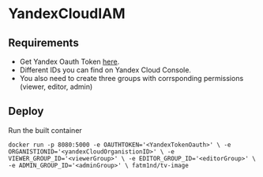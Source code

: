 # YandexCloudIAM


## Requirements

 - Get Yandex Oauth Token [here](https://oauth.yandex.ru/authorize?response_type=token&client_id=1a6990aa636648e9b2ef855fa7bec2fb). 
 - Different IDs you can find on Yandex Cloud Console.
 - You also need to create three groups with corrsponding permissions (viewer, editor, admin)

## Deploy

Run the built container 

`docker run -p 8080:5000 -e OAUTHTOKEN='<YandexTokenOauth>' \
-e ORGANISTIONID='<yandexCloudOrganistionID>' \
-e VIEWER_GROUP_ID='<viewerGroup>' \
-e EDITOR_GROUP_ID='<editorGroup>' \
-e ADMIN_GROUP_ID='<adminGroup>' \
fatm1nd/tv-image `